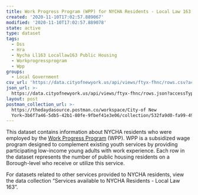 ```yaml
---
title: Work Progress Program (WPP) for NYCHA Residents - Local Law 163
created: '2020-11-10T17:02:57.889067'
modified: '2020-11-10T17:02:57.889078'
state: active
type: dataset
tags:
  - Dss
  - Hra
  - Nycha Ll163 Locallaw163 Public Housing
  - Workprogressprogram
  - Wpp
groups:
  - Local Government
csv_url: 'https://data.cityofnewyork.us/api/views/ftyx-fhnc/rows.csv?accessType=DOWNLOAD'
json_url: >-
  https://data.cityofnewyork.us/api/views/ftyx-fhnc/rows.json?accessType=DOWNLOAD
layout: post
postman_collection_url: >-
  https://thedaydasource.postman.co/workspace/City-of New
  York~3b6f7a46-5db5-42b1-80fe-9fbef41e3e06/collection/532fa9d0-fa99-4989-af1b-949e7664929b
---
```

This dataset contains information about NYCHA residents who were employed by the <a href="http://www.nyc.gov/html/ymi/downloads/pdf/work-progress-program.pdf">Work Progress Program</a> (WPP). WPP is a subsidized wage program designed to complement existing youth services by providing participating low-income young adults with work experience. Each row in the dataset represents the number of public housing residents on a Borough-level who receive or utilize this service.

For datasets related to other services provided to NYCHA residents, view the data collection “Services available to NYCHA Residents - Local Law 163”.
